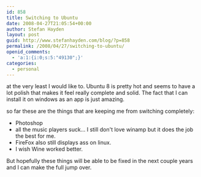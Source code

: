 ```yaml
---
id: 858
title: Switching to Ubuntu
date: 2008-04-27T21:05:54+00:00
author: Stefan Hayden
layout: post
guid: http://www.stefanhayden.com/blog/?p=858
permalink: /2008/04/27/switching-to-ubuntu/
openid_comments:
  - 'a:1:{i:0;s:5:"49130";}'
categories:
  - personal
---
```

at the very least I would like to. Ubuntu 8 is pretty hot and seems to have a lot polish that makes it feel really complete and solid. The fact that I can install it on windows as an app is just amazing.

so far these are the things that are keeping me from switching completely:
<ul class="li">
	<li>Photoshop</li>
	<li>all the music players suck... I still don't love winamp but it does the job the best for me.</li>
	<li>FireFox also still displays ass on linux.</li>
	<li>I wish Wine worked better.</li>
</ul>

<p>But hopefully these things will be able to be fixed in the next couple years and I can make the full jump over.</p>